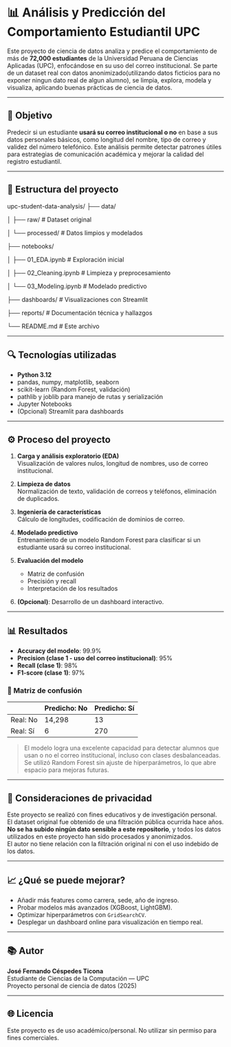 # 📊 Análisis y Predicción del Comportamiento Estudiantil UPC

Este proyecto de ciencia de datos analiza y predice el comportamiento de más de **72,000 estudiantes** de la Universidad Peruana de Ciencias Aplicadas (UPC), enfocándose en su uso del correo institucional. Se parte de un dataset real con datos anonimizado(utilizando datos ficticios para no exponer ningun dato real de algun alumno), se limpia, explora, modela y visualiza, aplicando buenas prácticas de ciencia de datos.

---

## 🧠 Objetivo

Predecir si un estudiante **usará su correo institucional o no** en base a sus datos personales básicos, como longitud del nombre, tipo de correo y validez del número telefónico. Este análisis permite detectar patrones útiles para estrategias de comunicación académica y mejorar la calidad del registro estudiantil.

---

## 📁 Estructura del proyecto

upc-student-data-analysis/
├── data/

│ ├── raw/ # Dataset original

│ └── processed/ # Datos limpios y modelados

├── notebooks/

│ ├── 01_EDA.ipynb # Exploración inicial

│ ├── 02_Cleaning.ipynb # Limpieza y preprocesamiento

│ └── 03_Modeling.ipynb # Modelado predictivo

├── dashboards/ # Visualizaciones con Streamlit

├── reports/ # Documentación técnica y hallazgos

└── README.md # Este archivo


---

## 🔍 Tecnologías utilizadas

- **Python 3.12**
- pandas, numpy, matplotlib, seaborn
- scikit-learn (Random Forest, validación)
- pathlib y joblib para manejo de rutas y serialización
- Jupyter Notebooks
- (Opcional) Streamlit para dashboards

---

## ⚙️ Proceso del proyecto

1. **Carga y análisis exploratorio (EDA)**  
   Visualización de valores nulos, longitud de nombres, uso de correo institucional.

2. **Limpieza de datos**  
   Normalización de texto, validación de correos y teléfonos, eliminación de duplicados.

3. **Ingeniería de características**  
   Cálculo de longitudes, codificación de dominios de correo.

4. **Modelado predictivo**  
   Entrenamiento de un modelo Random Forest para clasificar si un estudiante usará su correo institucional.

5. **Evaluación del modelo**  
   - Matriz de confusión  
   - Precisión y recall  
   - Interpretación de los resultados

6. **(Opcional)**: Desarrollo de un dashboard interactivo.

---

## 📊 Resultados

- **Accuracy del modelo**: 99.9%
- **Precision (clase 1 - uso del correo institucional)**: 95%
- **Recall (clase 1)**: 98%
- **F1-score (clase 1)**: 97%

### 📌 Matriz de confusión

|                  | Predicho: No | Predicho: Sí |
|------------------|--------------|---------------|
| Real: No         | 14,298       | 13            |
| Real: Sí         | 6            | 270           |

> El modelo logra una excelente capacidad para detectar alumnos que usan o no el correo institucional, incluso con clases desbalanceadas. Se utilizó Random Forest sin ajuste de hiperparámetros, lo que abre espacio para mejoras futuras.


---

## 🔐 Consideraciones de privacidad

Este proyecto se realizó con fines educativos y de investigación personal.  
El dataset original fue obtenido de una filtración pública ocurrida hace años.  
**No se ha subido ningún dato sensible a este repositorio**, y todos los datos utilizados en este proyecto han sido procesados y anonimizados.  
El autor no tiene relación con la filtración original ni con el uso indebido de los datos.

---

## 📈 ¿Qué se puede mejorar?

- Añadir más features como carrera, sede, año de ingreso.
- Probar modelos más avanzados (XGBoost, LightGBM).
- Optimizar hiperparámetros con `GridSearchCV`.
- Desplegar un dashboard online para visualización en tiempo real.

---

## 📚 Autor

**José Fernando Céspedes Ticona**  
Estudiante de Ciencias de la Computación — UPC  
Proyecto personal de ciencia de datos (2025)

---

## 🌐 Licencia

Este proyecto es de uso académico/personal. No utilizar sin permiso para fines comerciales.

